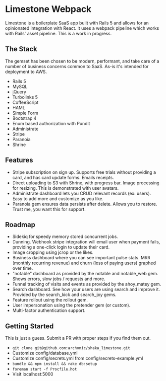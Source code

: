 # Limestone Webpack

Limestone is a boilerplate SaaS app built with Rails 5 and allows for an opinionated integration with React. It uses a webpack pipeline which works with Rails' asset pipeline. This is a work in progress.

## The Stack
The gemset has been chosen to be modern, performant, and take care of a number of business concerns common to SaaS. As-is it's intended for deployment to AWS.
* Rails 5
* MySQL
* jQuery
* Turbolinks 5
* CoffeeScript
* HAML
* Simple Form
* Bootstrap 4
* Enum based authorization with Pundit
* Administrate
* Stripe
* Paranoia
* Shrine

## Features
* Stripe subscription on sign up. Supports free trials without providing a card, and has card update forms. Emails receipts.
* Direct uploading to S3 with Shrine, with progress bar. Image processing for resizing. This is demonstrated with user avatars.
* Administrate dashboard lets you CRUD relevant records (ex: users). Easy to add more and customize as you like.
* Paranoia gem ensures data persists after delete. Allows you to restore. Trust me, you want this for support.

## Roadmap
* Sidekiq for speedy memory stored concurrent jobs.
* Dunning. Webhook stripe integration will email user when payment fails, providing a one-click login to update their card.
* Image cropping using jcrop or the likes.
* Business dashboard where you can see important pulse stats. MRR (monthly recurring revenue) and churn (loss of paying users) graphed over time.
* "notable" dashboard as provided by the notable and notable_web gem. Shows errors, slow jobs / requests and more.
* Funnel tracking of visits and events as provided by the ahoy_matey gem.
* Search dashboard. See how your users are using search and improve it. Provided by the search_kick and search_joy gems.
* Feature rollout using the rollout gem.
* User impersonation using the pretender gem (or custom).
* Multi-factor authentication support.


## Getting Started
This is just a guess. Submit a PR with proper steps if you find them out.
* `git clone git@github.com:archonic/shaka_limestone.git`
* Customize config/database.yml
* Customize config/secrets.yml from config/secrets-example.yml
* `bundle && npm install && rake db:setup`
* `foreman start -f Procfile.hot`
* Visit localhost:5000
